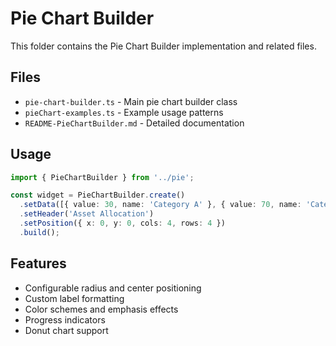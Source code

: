 # Pie Chart Builder

This folder contains the Pie Chart Builder implementation and related files.

## Files

- `pie-chart-builder.ts` - Main pie chart builder class
- `pieChart-examples.ts` - Example usage patterns
- `README-PieChartBuilder.md` - Detailed documentation

## Usage

```typescript
import { PieChartBuilder } from '../pie';

const widget = PieChartBuilder.create()
  .setData([{ value: 30, name: 'Category A' }, { value: 70, name: 'Category B' }])
  .setHeader('Asset Allocation')
  .setPosition({ x: 0, y: 0, cols: 4, rows: 4 })
  .build();
```

## Features

- Configurable radius and center positioning
- Custom label formatting
- Color schemes and emphasis effects
- Progress indicators
- Donut chart support 